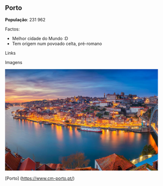 ## Porto 

**População**: 231 962

Factos: 
-  Melhor cidade do Mundo :D
- Tem origem num povoado celta, pré-romano

Links 

Imagens 

![porto](28_visitar-Porto.jpg)

[Porto] (https://www.cm-porto.pt/)
